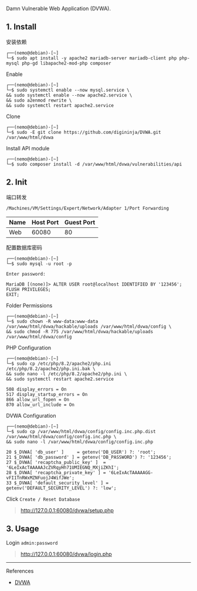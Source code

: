 Damn Vulnerable Web Application (DVWA).

## 1. Install

安装依赖

```
┌──(nemo@debian)-[~]
└─$ sudo apt install -y apache2 mariadb-server mariadb-client php php-mysql php-gd libapache2-mod-php composer
```

Enable

```
┌──(nemo@debian)-[~]
└─$ sudo systemctl enable --now mysql.service \
&& sudo systemctl enable --now apache2.service \
&& sudo a2enmod rewrite \
&& sudo systemctl restart apache2.service
```

Clone

```
┌──(nemo@debian)-[~]
└─$ sudo -E git clone https://github.com/digininja/DVWA.git /var/www/html/dvwa
```

Install API module

```
┌──(nemo@debian)-[~]
└─$ sudo composer install -d /var/www/html/dvwa/vulnerabilities/api
```

## 2. Init

端口转发

```
/Machines/VM/Settings/Expert/Network/Adapter 1/Port Forwarding
```

| Name | Host Port | Guest Port |
| -------- | ------------- | --------------- |
| Web    | 60080      | 80              |

配置数据库密码

```
┌──(nemo@debian)-[~]
└─$ sudo mysql -u root -p
```

```
Enter password:
```

```
MariaDB [(none)]> ALTER USER root@localhost IDENTIFIED BY '123456';
FLUSH PRIVILEGES;
EXIT;
```

Folder Permissions

```
┌──(nemo@debian)-[~]
└─$ sudo chown -R www-data:www-data /var/www/html/dvwa/hackable/uploads /var/www/html/dvwa/config \
&& sudo chmod -R 775 /var/www/html/dvwa/hackable/uploads /var/www/html/dvwa/config
```

PHP Configuration

```
┌──(nemo@debian)-[~]
└─$ sudo cp /etc/php/8.2/apache2/php.ini /etc/php/8.2/apache2/php.ini.bak \
&& sudo nano -l /etc/php/8.2/apache2/php.ini \
&& sudo systemctl restart apache2.service
```

```
508 display_errors = On
517 display_startup_errors = On
866 allow_url_fopen = On
870 allow_url_include = On
```

DVWA Configuration

```
┌──(nemo@debian)-[~]
└─$ sudo cp /var/www/html/dvwa/config/config.inc.php.dist /var/www/html/dvwa/config/config.inc.php \
&& sudo nano -l /var/www/html/dvwa/config/config.inc.php
```

```
20 $_DVWA[ 'db_user' ]     = getenv('DB_USER') ?: 'root';
21 $_DVWA[ 'db_password' ] = getenv('DB_PASSWORD') ?: '123456';
27 $_DVWA[ 'recaptcha_public_key' ]  = '6LeIxAcTAAAAAJcZVRqyHh71UMIEGNQ_MXjiZKhI';
28 $_DVWA[ 'recaptcha_private_key' ] = '6LeIxAcTAAAAAGG-vFI1TnRWxMZNFuojJ4WifJWe';
33 $_DVWA[ 'default_security_level' ] = getenv('DEFAULT_SECURITY_LEVEL') ?: 'low';
```

Click `Create / Reset Database` 

> http://127.0.0.1:60080/dvwa/setup.php

## 3. Usage

Login `admin:password` 

> http://127.0.0.1:60080/dvwa/login.php

---

References

- [DVWA](https://github.com/digininja/DVWA)

